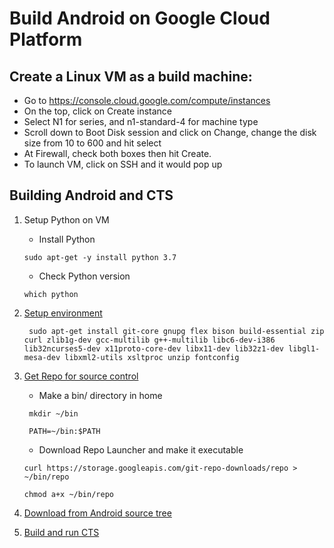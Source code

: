 # Build Android on Google Cloud Platform
## Create a Linux VM as a build machine:
- Go to https://console.cloud.google.com/compute/instances
- On the top, click on Create instance
- Select N1 for series, and n1-standard-4 for machine type 
- Scroll down to Boot Disk session and click on Change, change the disk size from 10 to 600 and hit select 
- At Firewall, check both boxes then hit Create.
- To launch VM, click on SSH and it would pop up
## Building Android and CTS
1. Setup Python on VM
   - Install Python
   
   ```sudo apt-get -y install python 3.7```
   - Check Python version
   
   ```which python```
2. [Setup environment](https://source.android.com/setup/build/initializing)

    ``` sudo apt-get install git-core gnupg flex bison build-essential zip curl zlib1g-dev gcc-multilib g++-multilib libc6-dev-i386 lib32ncurses5-dev x11proto-core-dev libx11-dev lib32z1-dev libgl1-mesa-dev libxml2-utils xsltproc unzip fontconfig``` 
3. [Get Repo for source control](https://source.android.com/setup/develop)
   - Make a bin/ directory in home
   
   ``` mkdir ~/bin``` 
   
   ``` PATH=~/bin:$PATH```
   - Download Repo Launcher and make it executable
   
   ```curl https://storage.googleapis.com/git-repo-downloads/repo > ~/bin/repo```

   ```chmod a+x ~/bin/repo```
4. [Download from Android source tree](https://source.android.com/setup/build/downloading)
5. [Build and run CTS](https://source.android.com/compatibility/cts/development)
